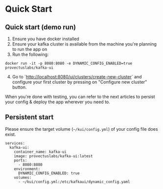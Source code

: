 # Quick Start

## Quick start (demo run)

1. Ensure you have docker installed
2. Ensure your kafka cluster is available from the machine you're planning to run the app on
3. Run the following:

```
docker run -it -p 8080:8080 -e DYNAMIC_CONFIG_ENABLED=true provectuslabs/kafka-ui
```

4. Go to \`[http://localhost:8080/ui/clusters/create-new-cluster](http://localhost:8080/ui/clusters/create-new-cluster)\` and configure your first cluster by pressing on "Configure new cluster" button.

When you're done with testing, you can refer to the next articles to persist your config & deploy the app wherever you need to.

## Persistent start

Please ensure the target volume (`~/kui/config.yml`) of your config file does exist.

```
services:
  kafka-ui:
    container_name: kafka-ui
    image: provectuslabs/kafka-ui:latest
    ports:
      - 8080:8080
    environment:
      DYNAMIC_CONFIG_ENABLED: true
    volumes:
      - ~/kui/config.yml:/etc/kafkaui/dynamic_config.yaml
```

```
```
